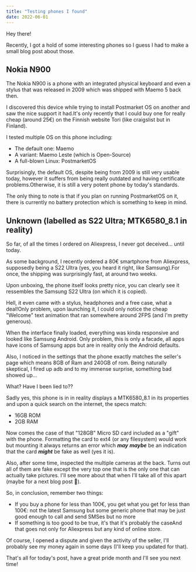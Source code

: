 ```yaml
---
title: "Testing phones I found"
date: 2022-06-01
---
```


Hey there!

Recently, I got a hold of some interesting phones so I guess I had to make a small blog post about those.

## Nokia N900

The Nokia N900 is a phone with an integrated physical keyboard and even a stylus that was released in 2009 which was shipped with Maemo 5 back then.

I discovered this device while trying to install Postmarket OS on another and saw the nice support it had.It's only recently that I could buy one for really cheap (around 25€) on the Finnish website Tori (like craigslist but in Finland).

I tested multiple OS on this phone including:

 - The default one: Maemo
 - A variant: Maemo Leste (which is Open-Source)
 - A full-blown Linux: PostmarketOS

Surprisingly, the default OS, despite being from 2009 is still very usable today, however it suffers from being really outdated and having certificate problems.Otherwise, it is still a very potent phone by today's standards.

The only thing to note is that if you plan on running PostmarketOS on it, there is currently no battery protection which is something to keep in mind.

## Unknown (labelled as S22 Ultra; MTK6580_8.1 in reality)

So far, of all the times I ordered on Aliexpress, I never got deceived... until today.

As some background, I recently ordered a 80€ smartphone from Aliexpress, supposedly being a S22 Ultra (yes, you heard it right, like Samsung).For once, the shipping was surprisingly fast, at around two weeks.

Upon unboxing, the phone itself looks pretty nice, you can clearly see it ressembles the Samsung S22 Ultra (on which it is copied).

Hell, it even came with a stylus, headphones and a free case, what a deal!Only problem, upon launching it, I could only notice the cheap "Welcome" text animation that ran somewhere around 2FPS (and I'm pretty generous).

When the interface finally loaded, everything was kinda responsive and looked like Samsung Android. Only problem, this is only a facade, all apps have icons of Samsung apps but are in reality only the Android defaults.

Also, I noticed in the settings that the phone exactly matches the seller's page which means 8GB of Ram and 240GB of rom. Being naturally skeptical, I fired up adb and to my immense surprise, something bad showed up...

What? Have I been lied to??

Sadly yes, this phone is in in reality displays a MTK6580_8.1 in its properties and upon a quick search on the internet, the specs match:

 - 16GB ROM
 - 2GB RAM

Now comes the case of that "128GB" Micro SD card included as a "gift" with the phone. Formatting the card to ext4 (or any filesystem) would work but mounting it always returns an error which ***may*** ***maybe*** be an indication that the card ***might*** be fake as well (yes it is).

Also, after some time, inspected the multiple cameras at the back. Turns out all of them are fake except the very top one that is the only one that can actually take pictures. I'll see more about that when I'll take all of this apart (maybe for a next blog post 👀).

So, in conclusion, remember two things:

 - If you buy a phone for less than 100€, you get what you get for less than 100€: not the latest Samsung but some generic phone that may be just good enough to call and send SMSes but no more
 - If something is too good to be true, it's that it's probably the caseAnd that goes not only for Aliexpress but any kind of online store.

Of course, I opened a dispute and given the activity of the seller, I'll probably see my money again in some days (I'll keep you updated for that).

That's all for today's post, have a great pride month and I'll see you next time!
